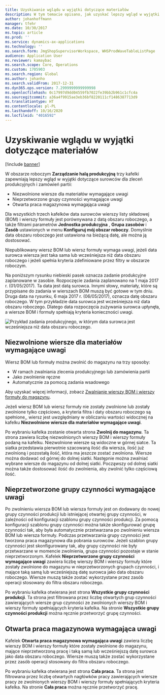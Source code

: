 ```yaml
---
title: Uzyskiwanie wglądu w wyjątki dotyczące materiałów
description: W tym temacie opisano, jak uzyskać lepszy wgląd w wyjątki dotyczące materiałów dla zleceń produkcyjnych i zamówień partii.
author: johanhoffmann
manager: tfehr
ms.date: 10/30/2017
ms.topic: article
ms.prod: ''
ms.service: dynamics-ax-applications
ms.technology: ''
ms.search.form: JmgShopSupervisorWorkspace, WHSProdWaveTableListPage
audience: Application User
ms.reviewer: kamaybac
ms.search.scope: Core, Operations
ms.custom: 1705903
ms.search.region: Global
ms.author: johanho
ms.search.validFrom: 2017-12-31
ms.dyn365.ops.version: 7.2999999999999998
ms.openlocfilehash: 0c17997d9dd04559fb7022fe39bb2b961c1cfc4a
ms.sourcegitcommit: a36a4f9915ae3eb36bf8220111cf1486387713d9
ms.translationtype: HT
ms.contentlocale: pl-PL
ms.lasthandoff: 10/16/2020
ms.locfileid: "4016592"
---
```

# <a name="visibility-into-material-exceptions"></a>Uzyskiwanie wglądu w wyjątki dotyczące materiałów

[!include [banner](../includes/banner.md)]

W obszarze roboczym **Zarządzanie halą produkcyjną** trzy kafelki zapewniają lepszy wgląd w wyjątki dotyczące surowców dla zleceń produkcyjnych i zamówień partii:

- Niezwolnione wiersze dla materiałów wymagające uwagi
- Nieprzetworzone grupy czynności wymagające uwagi
- Otwarta praca magazynowa wymagająca uwagi

Dla wszystkich trzech kafelków data surowców wierszy listy składowej (BOM) i wierszy formuły jest porównywana z datą obszaru roboczego, a także filtrami parametrów **Jednostka produkcyjna** , **Grupa zasobów** i **Zasób** ustawionych w menu **Konfiguruj mój obszar roboczy**. Domyślnie data obszaru roboczego jest ustawiona na bieżącą datę, ale można ją dostosować.

Niepublikowany wiersz BOM lub wiersz formuły wymaga uwagi, jeżeli data surowca wiersza jest taka sama lub wcześniejsza niż data obszaru roboczego i jeżeli spełnia kryteria zdefiniowane przez filtry w obszarze roboczym.

Na poniższym rysunku niebieski pasek oznacza zadanie produkcyjne zaplanowane w zasobie. Rozpoczęcie zadania zaplanowano na 1 maja 2017 r. (01/05/2017). Ta data jest datą surowca. Innymi słowy, materiały, które są przypisane do zadania w wierszach BOM muszą być gotowe w tym dniu. Druga data na rysunku, 6 maja 2017 r. (06/05/2017), oznacza datę obszaru roboczego. W tym przykładzie data surowca jest wcześniejsza niż data obszaru roboczego. Dlatego data rozpoczęcia zużywania surowca upłynęła, a wiersze BOM i formuły spełniają kryteria konieczności uwagi.

![Przykład zadania produkcyjnego, w którym data surowca jest wcześniejsza niż data obszaru roboczego.](./media/improved-visibility.png)

## <a name="unreleased-material-lines-needing-attention"></a>Niezwolnione wiersze dla materiałów wymagające uwagi

Wiersz BOM lub formuły można zwolnić do magazynu na trzy sposoby:

- W ramach zwalniania zlecenia produkcyjnego lub zamówienia partii
- Jako zwolnienie ręczne
- Automatycznie za pomocą zadania wsadowego

Aby uzyskać więcej informacji, zobacz [Zwalnianie wierszy BOM i wierszy formuły do magazynu](releasing-bom-and-formula-lines-to-warehouse.md). 

Jeżeli wiersz BOM lub wiersz formuły nie zostały zwolnione lub zostały zwolnione tylko częściowo, a kryteria filtra i daty obszaru roboczego są spełnione,, wiersz jest uwzględniany w obliczaniu wartości widocznej na kafelku **Niezwolnione wiersze dla materiałów wymagające uwagi**.

Po wybraniu kafelka zostanie otwarta strona **Zwolnij do magazynu**. Ta strona zawiera liczbę niezwolnionych wierszy BOM i wierszy formuły podaną na kafelku. Niezwolnione wiersze są widoczne w górnej siatce. Ta siatka przedstawia pierwotnie szacowaną ilość dla wiersza, ilość już zwolnioną i pozostałą ilość, która ma jeszcze zostać zwolniona. Wiersze można dodawać od górnej do dolnej siatki. Następnie można zwalniać wybrane wiersze do magazynu od dolnej siatki. Począwszy od dolnej siatki można także dostosować ilość do zwolnienia, aby zwolnić tylko częściową ilość.

## <a name="unprocessed-waves-needing-attention"></a>Nieprzetworzone grupy czynności wymagające uwagi

Po zwolnieniu wiersza BOM lub wiersza formuły jest on dodawany do nowej grupy czynności produkcji lub istniejącej otwartej grupy czynności, w zależności od konfiguracji szablonu grupy czynności produkcji. Za pomocą konfiguracji szablonu grupy czynności można także skonfigurować grupę czynności tak, aby była automatycznie przetwarzana po zwolnieniu wiersza BOM lub wiersza formuły. Podczas przetwarzania grupy czynności jest tworzona praca magazynowa dla pobrania surowców. Jeżeli szablon grupy czynności jest skonfigurowany tak, aby grupy czynności nie były przetwarzane w momencie zwolnienia, grupa czynności pozostaje w stanie nieprzetworzonym. Kafelek **Nieprzetworzone grupy czynności wymagające uwagi** zawiera liczbę wierszy BOM i wierszy formuły które zostały zwolnione do magazynu w nieprzetworzonych grupach czynności, i mające taką samą lub wcześniejszą datę surowca jako data obszaru roboczego. Wiersze muszą także zostać wykorzystane przez zasób operacji stosowany do filtra obszaru roboczego.

Po wybraniu kafelka otwierana jest strona **Wszystkie grupy czynności produkcji**. Ta strona jest filtrowana przez liczbę otwartych grup czynności zawierających wiersze grup czynności ze zwolnionych wierszy BOM i wierszy formuły spełniających kryteria kafelka. Na stronie **Wszystkie grupy czynności produkcji** można ręcznie przetworzyć grupę czynności.

## <a name="open-warehouse-work-needing-attention"></a>Otwarta praca magazynowa wymagająca uwagi

Kafelek **Otwarta praca magazynowa wymagająca uwagi** zawiera liczbę wierszy BOM i wierszy formuły które zostały zwolnione do magazynu, mające nieprzetworzoną pracę i taką samą lub wcześniejszą datę surowca jako data obszaru roboczego. Wiersze muszą także zostać wykorzystane przez zasób operacji stosowany do filtra obszaru roboczego.

Po wybraniu kafelka otwierana jest strona **Cała praca**. Ta strona jest filtrowana przez liczbę otwartych nagłówków pracy zawierających wiersze pracy ze zwolnionych wierszy BOM i wierszy formuły spełniających kryteria kafelka. Na stronie **Cała praca** można ręcznie przetworzyć pracę.
